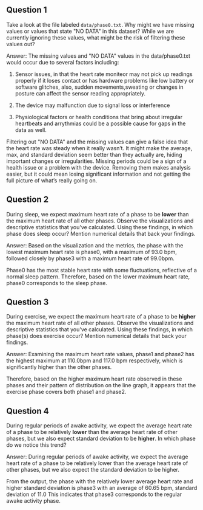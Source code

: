 ## Question 1

Take a look at the file labeled `data/phase0.txt`. Why might we have missing values or values that state "NO DATA" in this dataset? While we are currently ignoring these values, what might be the risk of filtering these values out?

Answer:
The missing values and "NO DATA" values in the data/phase0.txt would occur due to several factors including:
1. Sensor issues, in that the heart rate moniteor may not pick up readings properly if it loses contact or has hardware problems like low battery or software glitches, also, sudden movements,sweating or changes in posture can affect the sensor reading appropriately.

2. The device may malfunction due to signal loss or interference

3. Physiological factors or health conditions that bring about irregular heartbeats and arrythmias could be a possible cause for gaps in the data as well.

Filtering out "NO DATA" and the missing values can give a false idea that the heart rate was steady when it really wasn’t. It might make the average, max, and standard deviation seem better than they actually are, hiding important changes or irregularities. Missing periods could be a sign of a health issue or a problem with the device. Removing them makes analysis easier, but it could mean losing significant information and not getting the full picture of what’s really going on.

## Question 2

During sleep, we expect maximum heart rate of a phase to be **lower** than the maximum heart rate of all other phases. Observe the visualizations and descriptive statistics that you've calculated. Using these findings, in which phase does sleep occur? Mention numerical details that back your findings.

Answer:
Based on the visualization and the metrics, the phase with the lowest maximum heart rate is phase0, with a maximum of 93.0 bpm, followed closely by phase3 with a maximum heart rate of 99.0bpm.

Phase0 has the most stable heart rate with some fluctuations, reflective of a normal sleep pattern. Therefore, based on the lower maximum heart rate, phase0 corresponds to the sleep phase.

## Question 3

During exercise, we expect the maximum heart rate of a phase to be **higher** the maximum heart rate of all other phases. Observe the visualizations and descriptive statistics that you've calculated. Using these findings, in which phase(s) does exercise occur? Mention numerical details that back your findings. 

Answer:
Examining the maximum heart rate values, phase1 and phase2 has the highest maximum at 110.0bpm and 117.0 bpm respectively, which is significantly higher than the other phases.

Therefore, based on the higher maximum heart rate observed in these phases and their pattern of distribution on the line graph, it appears that the exercise phase covers both phase1 and phase2.

## Question 4

During regular periods of awake activity, we expect the average heart rate of a phase to be relatively **lower** than the average heart rate of other phases, but we also expect standard deviation to be **higher**. In which phase do we notice this trend?

Answer:
During regular periods of awake activity, we expect the average heart rate of a phase to be relatively lower than the average heart rate of other phases, but we also expect the standard deviation to be higher.

From the output, the phase with the relatively lower average heart rate and higher standard deviation is phase3 with an average of 60.65 bpm, standard deviation of 11.0
This indicates that phase3 corresponds to the regular awake activity phase.